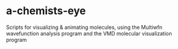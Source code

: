 # a-chemists-eye
Scripts for visualizing &amp; animating molecules, using the Multiwfn wavefunction analysis program and the VMD molecular visualization program 
